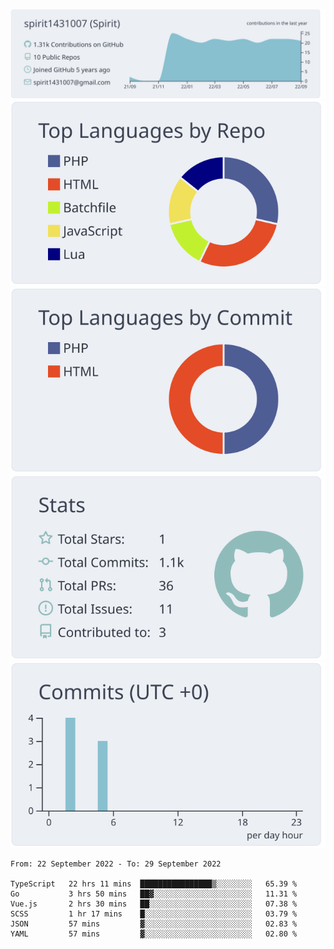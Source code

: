 [![](https://raw.githubusercontent.com/spirit1431007/spirit1431007/master/profile-summary-card-output/nord_bright/0-profile-details.svg)](https://git.io/spiritx)
[![](https://raw.githubusercontent.com/spirit1431007/spirit1431007/master/profile-summary-card-output/nord_bright/1-repos-per-language.svg)](https://git.io/spiritx) [![](https://raw.githubusercontent.com/spirit1431007/spirit1431007/master/profile-summary-card-output/nord_bright/2-most-commit-language.svg)](https://git.io/spiritx)
[![](https://raw.githubusercontent.com/spirit1431007/spirit1431007/master/profile-summary-card-output/nord_bright/3-stats.svg)](https://git.io/spiritx) [![](https://raw.githubusercontent.com/spirit1431007/spirit1431007/master/profile-summary-card-output/nord_bright/4-productive-time.svg)](https://git.io/spiritx)

<!--START_SECTION:waka-->

```text
From: 22 September 2022 - To: 29 September 2022

TypeScript   22 hrs 11 mins  ████████████████▒░░░░░░░░   65.39 %
Go           3 hrs 50 mins   ██▓░░░░░░░░░░░░░░░░░░░░░░   11.31 %
Vue.js       2 hrs 30 mins   ██░░░░░░░░░░░░░░░░░░░░░░░   07.38 %
SCSS         1 hr 17 mins    █░░░░░░░░░░░░░░░░░░░░░░░░   03.79 %
JSON         57 mins         ▓░░░░░░░░░░░░░░░░░░░░░░░░   02.83 %
YAML         57 mins         ▓░░░░░░░░░░░░░░░░░░░░░░░░   02.80 %
```

<!--END_SECTION:waka-->
